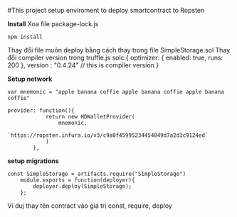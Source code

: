 #This project setup enviroment to deploy smartcontract to Ropsten

**Install**
Xoa file package-lock.js

    npm install


Thay đổi file muôn deploy bằng cách thay trong file SimpleStorage.sol 
Thay đổi compiler version trong truffle.js 
    solc:{
            optimizer: {
                enabled: true,
                runs: 200
            },
            version : "0.4.24"   // this is compiler version 
        }

**Setup network**

    var mnemonic = "apple banana coffie apple banana coffie apple banana coffie"

    provider: function(){
                return new HDWalletProvider(
                    mnemonic,
                    `https://ropsten.infura.io/v3/c9a0f45995234454849d7a2d3c9124ed`
                )
            },
    

**setup migrations**

    const SimpleStorage = artifacts.require("SimpleStorage")
        module.exports = function(deployer){
            deployer.deploy(SimpleStorage);
        };

Ví duj thay tên contract vào giá trị const, require, deploy